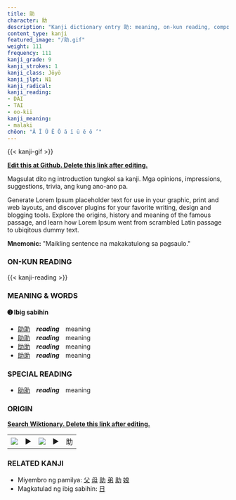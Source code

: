 ```yaml
---
title: 助
character: 助
description: "Kanji dictionary entry 助: meaning, on-kun reading, compounds, origin, related kanji"
content_type: kanji
featured_image: "/助.gif"
weight: 111
frequency: 111
kanji_grade: 9
kanji_strokes: 1
kanji_class: Jōyō
kanji_jlpt: N1
kanji_radical: 
kanji_reading: 
- DAI
- TAI
- oo-kii
kanji_meaning:
- malaki
chōon: "Ā Ī Ū Ē Ō ā ī ū ē ō ’"
---
```

[//]: # (Don't edit the line below. Kanji animated GIF code is automatically generated.)
{{< kanji-gif >}}

[//]: # (Edit below this line.)

**[Edit this at Github. Delete this link after editing.](https://github.com/tim0g/tim/tree/main/content/kanji/助/index.md)**

Magsulat dito ng introduction tungkol sa kanji. Mga opinions, impressions, suggestions, trivia, ang kung ano-ano pa.

Generate Lorem Ipsum placeholder text for use in your graphic, print and web layouts, and discover plugins for your favorite writing, design and blogging tools. Explore the origins, history and meaning of the famous passage, and learn how Lorem Ipsum went from scrambled Latin passage to ubiqitous dummy text.
 
**Mnemonic:** "Maikling sentence na makakatulong sa pagsaulo."

### ON-KUN READING

[//]: # (Don't edit the line below. ON-KUN READING code is automatically generated.)
{{< kanji-reading >}}

### MEANING & WORDS

#### ➊ **Ibig sabihin**
  - [助](../助)[助](../助)　***reading***　meaning
  - [助](../助)[助](../助)　***reading***　meaning
  - [助](../助)[助](../助)　***reading***　meaning
  - [助](../助)[助](../助)　***reading***　meaning

### SPECIAL READING
  - [助](../助)[助](../助)　***reading***　meaning

### ORIGIN

**[Search Wiktionary. Delete this link after editing.](https://wiktionary.org/wiki/助)**
<table class="kanji-table"><tr><td>
<img src="60px-助-bronze.svg.png">
</td><td>▶</td><td>
<img src="60px-助-oracle.svg.png">
</td><td>▶</td>
<td class="kanji-origin">助</td>
</tr></table>

### RELATED KANJI
- Miyembro ng pamilya: [父](../父) [母](../母) [助](../助) [弟](../弟) [助](../助) [娘](../娘)
- Magkatulad ng ibig sabihin: [日](../日)
